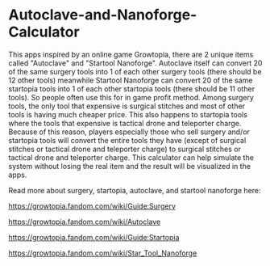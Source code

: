 # Autoclave-and-Nanoforge-Calculator
This apps inspired by an online game Growtopia, there are 2 unique items called "Autoclave" and "Startool Nanoforge". Autoclave itself can convert 20 of the same surgery tools into 1 of each other surgery tools (there should be 12 other tools) meanwhile Startool Nanoforge can convert 20 of the same startopia tools into 1 of each other startopia tools (there should be 11 other tools).
So people often use this for in game profit method. Among surgery tools, the only tool that expensive is surgical stitches and most of other tools is having much cheaper price. This also happens to startopia tools where the tools that expensive is tactical drone and teleporter charge.
Because of this reason, players especially those who sell surgery and/or startopia tools will convert the entire tools they have (except of surgical stitches or tactical drone and teleporter charge) to surgical stitches or tactical drone and teleporter charge.
This calculator can help simulate the system without losing the real item and the result will be visualized in the apps.

Read more about surgery, startopia, autoclave, and startool nanoforge here:

https://growtopia.fandom.com/wiki/Guide:Surgery

https://growtopia.fandom.com/wiki/Autoclave

https://growtopia.fandom.com/wiki/Guide:Startopia

https://growtopia.fandom.com/wiki/Star_Tool_Nanoforge

